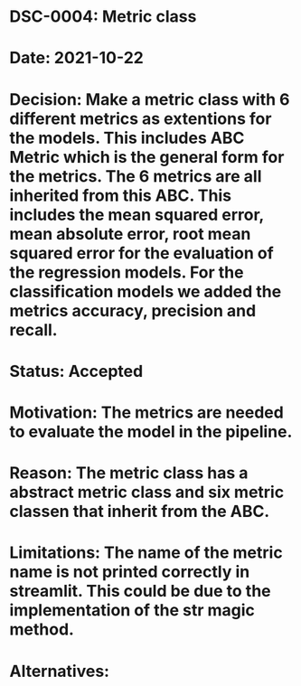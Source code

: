 # DSC-0004: Metric class
# Date: 2021-10-22
# Decision: Make a metric class with 6 different metrics as extentions for the models. This includes ABC Metric which is the general form for the metrics. The 6 metrics are all inherited from this ABC. This includes the mean squared error, mean absolute error, root mean squared error for the evaluation of the regression models. For the classification models we added the metrics accuracy, precision and recall. 
# Status: Accepted
# Motivation: The metrics are needed to evaluate the model in the pipeline. 
# Reason: The metric class has a abstract metric class and six metric classen that inherit from the ABC.
# Limitations: The name of the metric name is not printed correctly in streamlit. This could be due to the implementation of the __str__ magic method. 
# Alternatives: